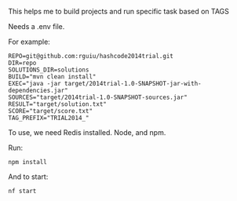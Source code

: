 This helps me to build projects and run specific task based on TAGS

Needs a .env file.

For example:

    REPO=git@github.com:rguiu/hashcode2014trial.git
    DIR=repo
    SOLUTIONS_DIR=solutions
    BUILD="mvn clean install"
    EXEC="java -jar target/2014trial-1.0-SNAPSHOT-jar-with-dependencies.jar"
    SOURCES="target/2014trial-1.0-SNAPSHOT-sources.jar"
    RESULT="target/solution.txt"
    SCORE="target/score.txt"
    TAG_PREFIX="TRIAL2014_"

To use, we need Redis installed. Node, and npm.

Run: 

    npm install
    
And to start:

    nf start
